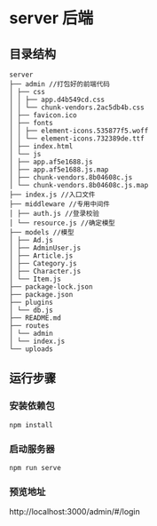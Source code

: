 # server 后端

## 目录结构

```
server
├── admin //打包好的前端代码
│ ├── css
│ │ ├── app.d4b549cd.css
│ │ └── chunk-vendors.2ac5db4b.css
│ ├── favicon.ico
│ ├── fonts
│ │ ├── element-icons.535877f5.woff
│ │ └── element-icons.732389de.ttf
│ ├── index.html
│ └── js
│ ├── app.af5e1688.js
│ ├── app.af5e1688.js.map
│ ├── chunk-vendors.8b04608c.js
│ └── chunk-vendors.8b04608c.js.map
├── index.js //入口文件
├── middleware //专用中间件
│ ├── auth.js //登录校验
│ └── resource.js //确定模型
├── models //模型
│ ├── Ad.js
│ ├── AdminUser.js
│ ├── Article.js
│ ├── Category.js
│ ├── Character.js
│ └── Item.js
├── package-lock.json
├── package.json
├── plugins
│ └── db.js
├── README.md
├── routes
│ └── admin
│ └── index.js
└── uploads
```

## 运行步骤

### 安装依赖包

```
npm install
```

### 启动服务器

```
npm run serve
```

### 预览地址

http://localhost:3000/admin/#/login
